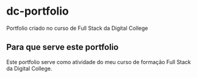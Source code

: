 # dc-portfolio
Portfolio criado no curso de Full Stack da Digital College

## Para que serve este portfolio

Este portfolio serve como atividade do meu curso de formação Full Stack da Digital College.
